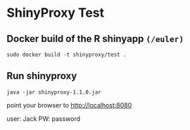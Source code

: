 
# ShinyProxy Test


## Docker build of the R shinyapp ```(/euler)```

```
sudo docker build -t shinyproxy/test .
```

## Run shinyproxy
```
java -jar shinyproxy-1.1.0.jar
```

point your browser to [http://localhost:8080](http://localhost:8080)

user: Jack
PW: password
